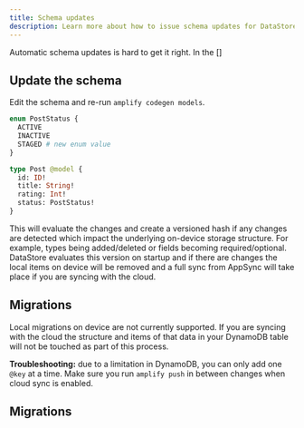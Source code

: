 ```yaml
---
title: Schema updates
description: Learn more about how to issue schema updates for DataStore
---
```


Automatic schema updates is hard to get it right. In the []

## Update the schema

Edit the schema and re-run `amplify codegen models`.

```graphql
enum PostStatus {
  ACTIVE
  INACTIVE
  STAGED # new enum value
}

type Post @model {
  id: ID!
  title: String!
  rating: Int!
  status: PostStatus!
}
```

This will evaluate the changes and create a versioned hash if any changes are detected which impact the underlying on-device storage structure. For example, types being added/deleted or fields becoming required/optional. DataStore evaluates this version on startup and if there are changes the local items on device will be removed and a full sync from AppSync will take place if you are syncing with the cloud.

## Migrations

Local migrations on device are not currently supported. If you are syncing with the cloud the structure and items of that data in your DynamoDB table will not be touched as part of this process.

<amplify-callout warning>

**Troubleshooting:** due to a limitation in DynamoDB, you can only add one `@key` at a time. Make sure you run `amplify push` in between changes when cloud sync is enabled.

</amplify-callout>

## Migrations